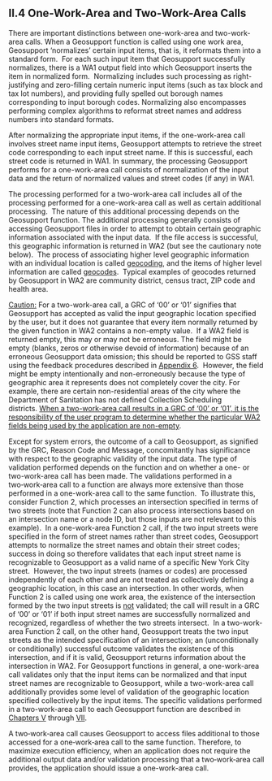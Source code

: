 <h2>II.4 One-Work-Area and Two-Work-Area Calls</h2>

There are important distinctions between one-work-area and two-work-area calls.  When a Geosupport function is called using one work area, Geosupport ‘normalizes’ certain input items, that is, it reformats them into a standard form.  For each such input item that Geosupport successfully normalizes, there is a WA1 output field into which Geosupport inserts the item in normalized form.  Normalizing includes such processing as right-justifying and zero-filling certain numeric input items (such as tax block and tax lot numbers), and providing fully spelled out borough names corresponding to input borough codes.  Normalizing also encompasses performing complex algorithms to reformat street names and address numbers into standard formats.

After normalizing the appropriate input items, if the one-work-area call involves street name input items, Geosupport attempts to retrieve the street code corresponding to each input street name.  If this is successful, each street code is returned in WA1.  In summary, the processing Geosupport performs for a one-work-area call consists of normalization of the input data and the return of normalized values and street codes (if any) in WA1. 

The processing performed for a two-work-area call includes all of the processing performed for a one-work-area call as well as certain additional processing.  The nature of this additional processing depends on the Geosupport function.  The additional processing generally consists of accessing Geosupport files in order to attempt to obtain certain geographic information associated with the input data.  If the file access is successful, this geographic information is returned in WA2 (but see the cautionary note below).  The process of associating higher level geographic information with an individual location is called <u>geocoding</u>, and the items of higher level information are called <u>geocodes</u>.  Typical examples of geocodes returned by Geosupport in WA2 are community district, census tract, ZIP code and health area.

<u>Caution:</u>  For a two-work-area call, a GRC of ‘00’ or ‘01’ signifies that Geosupport has accepted as valid the input geographic location specified by the user, but it does not guarantee that every item normally returned by the given function in WA2 contains a non-empty value.   If a WA2 field is returned empty, this may or may not be erroneous.  The field might be empty (blanks, zeros or otherwise devoid of information) because of an erroneous Geosupport data omission;   this should be reported to GSS staff using the feedback procedures described in [Appendix 6](/appendices/appendix06/).  However, the field might be empty intentionally and non-erroneously because the type of geographic area it represents does not completely cover the city.  For example, there are certain non-residential areas of the city where the Department of Sanitation has not defined Collection Scheduling districts. <u>When a two-work-area call results in a GRC of ‘00’ or ‘01’, it is the responsibility of the user program to determine whether the particular WA2 fields being used by the application are non-empty</u>.

Except for system errors, the outcome of a call to Geosupport, as signified by the GRC, Reason Code and Message, concomitantly has significance with respect to the geographic validity of the input data.  The type of validation performed depends on the function and on whether a one- or two-work-area call has been made.  The validations performed in a two‑work‑area call to a function are always more extensive than those performed in a one-work-area call to the same function.  To illustrate this, consider Function 2, which processes an intersection specified in terms of two streets (note that Function 2 can also process intersections based on an intersection name or a node ID, but those inputs are not relevant to this example).  In a one-work-area Function 2 call, if the two input streets were specified in the form of street names rather than street codes, Geosupport attempts to normalize the street names and obtain their street codes; success in doing so therefore validates that each input street name is recognizable to Geosupport as a valid name of a specific New York City street.  However, the two input streets (names or codes) are processed independently of each other and are not treated as collectively defining a geographic location, in this case an intersection.  In other words, when Function 2 is called using one work area, the existence of the intersection formed by the two input streets is <u>not</u> validated;  the call will result in a GRC of ‘00’ or ‘01’ if both input street names are successfully normalized and recognized, regardless of whether the two streets intersect.  In a two-work-area Function 2 call, on the other hand, Geosupport treats the two input streets as the intended specification of an intersection;  an (unconditionally or conditionally) successful outcome validates the existence of this intersection, and if it is valid, Geosupport returns information about the intersection in WA2.  For Geosupport functions in general, a one-work-area call validates only that the input items can be normalized and that input street names are recognizable to Geosupport, while a two-work-area call additionally provides some level of validation of the geographic location specified collectively by the input items.  The specific validations performed in a two-work-area call to each Geosupport function are described in [Chapters V](/chapters/chapterV/chapterV) through [VII](/chapters/chapterVII/chapterVII).

A two‑work‑area call causes Geosupport to access files additional to those accessed for a one‑work‑area call to the same function.  Therefore, to maximize execution efficiency, when an application does not require the additional output data and/or validation processing that a two‑work‑area call provides, the application should issue a one-work-area call.
